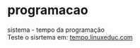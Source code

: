 # programacao
sistema - tempo da programação<br>
Teste o sisrtema em:
<a href="https://tempo.linuxeduc.com">tempo.linuxeduc.com</a>

